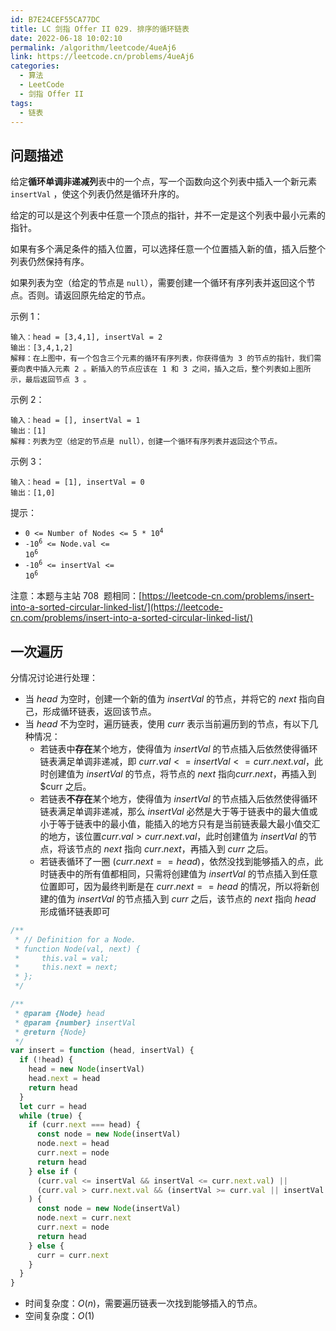 ```yaml
---
id: B7E24CEF55CA77DC
title: LC 剑指 Offer II 029. 排序的循环链表
date: 2022-06-18 10:02:10
permalink: /algorithm/leetcode/4ueAj6
link: https://leetcode.cn/problems/4ueAj6
categories:
  - 算法
  - LeetCode
  - 剑指 Offer II
tags:
  - 链表
---
```


<Level :type='2'/>

## 问题描述

给定**循环单调非递减列**表中的一个点，写一个函数向这个列表中插入一个新元素 `insertVal` ，使这个列表仍然是循环升序的。

给定的可以是这个列表中任意一个顶点的指针，并不一定是这个列表中最小元素的指针。

如果有多个满足条件的插入位置，可以选择任意一个位置插入新的值，插入后整个列表仍然保持有序。

如果列表为空（给定的节点是 `null`），需要创建一个循环有序列表并返回这个节点。否则。请返回原先给定的节点。

示例 1：

```text
输入：head = [3,4,1], insertVal = 2
输出：[3,4,1,2]
解释：在上图中，有一个包含三个元素的循环有序列表，你获得值为 3 的节点的指针，我们需要向表中插入元素 2 。新插入的节点应该在 1 和 3 之间，插入之后，整个列表如上图所示，最后返回节点 3 。
```

示例 2：

```text
输入：head = [], insertVal = 1
输出：[1]
解释：列表为空（给定的节点是 null），创建一个循环有序列表并返回这个节点。
```

示例 3：

```text
输入：head = [1], insertVal = 0
输出：[1,0]
```

提示：

- <code>0 <= Number of Nodes <= 5 \* 10<sup>4</sup></code>
- <code>-10<sup>6</sup> <= Node.val <= 10<sup>6</sup></code>
- <code>-10<sup>6</sup> <= insertVal <= 10<sup>6</sup></code>

注意：本题与主站 708  题相同：[https://leetcode-cn.com/problems/insert-into-a-sorted-circular-linked-list/](https://leetcode-cn.com/problems/insert-into-a-sorted-circular-linked-list/)

## 一次遍历

分情况讨论进行处理：

- 当 $head$ 为空时，创建一个新的值为 $insertVal$ 的节点，并将它的 $next$ 指向自己，形成循环链表，返回该节点。
- 当 $head$ 不为空时，遍历链表，使用 $curr$ 表示当前遍历到的节点，有以下几种情况：
  - 若链表中**存在**某个地方，使得值为 $insertVal$ 的节点插入后依然使得循环链表满足单调非递减，即 $curr.val <= insertVal <= curr.next.val$，此时创建值为 $insertVal$ 的节点，将节点的 $next$ 指向$curr.next$，再插入到 $curr 之后。
  - 若链表**不存在**某个地方，使得值为 $insertVal$ 的节点插入后依然使得循环链表满足单调非递减，那么 $insertVal$ 必然是大于等于链表中的最大值或小于等于链表中的最小值，能插入的地方只有是当前链表最大最小值交汇的地方，该位置$curr.val > curr.next.val$，此时创建值为 $insertVal$ 的节点，将该节点的 $next$ 指向 $curr.next$，再插入到 $curr$ 之后。
  - 若链表循环了一圈 $(curr.next == head)$，依然没找到能够插入的点，此时链表中的所有值都相同，只需将创建值为 $insertVal$ 的节点插入到任意位置即可，因为最终判断是在 $curr.next == head$ 的情况，所以将新创建的值为 $insertVal$ 的节点插入到 $curr$ 之后，该节点的 $next$ 指向 $head$ 形成循环链表即可

```javascript
/**
 * // Definition for a Node.
 * function Node(val, next) {
 *     this.val = val;
 *     this.next = next;
 * };
 */

/**
 * @param {Node} head
 * @param {number} insertVal
 * @return {Node}
 */
var insert = function (head, insertVal) {
  if (!head) {
    head = new Node(insertVal)
    head.next = head
    return head
  }
  let curr = head
  while (true) {
    if (curr.next === head) {
      const node = new Node(insertVal)
      node.next = head
      curr.next = node
      return head
    } else if (
      (curr.val <= insertVal && insertVal <= curr.next.val) ||
      (curr.val > curr.next.val && (insertVal >= curr.val || insertVal <= curr.next.val))
    ) {
      const node = new Node(insertVal)
      node.next = curr.next
      curr.next = node
      return head
    } else {
      curr = curr.next
    }
  }
}
```

- 时间复杂度：$O(n)$，需要遍历链表一次找到能够插入的节点。
- 空间复杂度：$O(1)$
